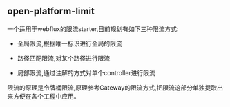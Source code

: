 ## open-platform-limit

一个适用于webflux的限流starter,目前规划有如下三种限流方式:

- 全局限流,根据唯一标识进行全局的限流

- 路径匹配限流,对某个路径进行限流

- 局部限流,通过注解的方式对单个controller进行限流

限流的原理是令牌桶限流,原理参考Gateway的限流方式,把限流这部分单独提取出来方便在各个工程中应用。